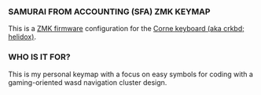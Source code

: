 ### SAMURAI FROM ACCOUNTING (SFA) ZMK KEYMAP

This is a [ZMK firmware](https://github.com/zmkfirmware/zmk) configuration for the [Corne keyboard (aka crkbd; helidox)](https://github.com/foostan/crkbd).

### WHO IS IT FOR?

This is my personal keymap with a focus on easy symbols for coding with a gaming-oriented wasd navigation cluster design.
